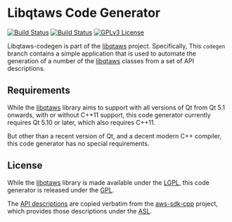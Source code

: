 # Libqtaws Code Generator
[![Build Status](https://img.shields.io/travis/pcolby/libqtaws/codegen.svg "Linux (Travis CI)")](https://travis-ci.org/pcolby/libqtaws)
[![Build Status](https://img.shields.io/appveyor/ci/pcolby/libqtaws/codegen.svg "Windows (AppVeyor)")](https://ci.appveyor.com/project/pcolby/libqtaws)
[![GPLv3 License](http://img.shields.io/badge/license-GPLv3-blue.svg)](https://www.gnu.org/licenses/gpl.html)

Libqtaws-codegen is part of the [libqtaws] project.  Specifically, This
`codegen` branch contains a simple application that is used to automate the
generation of a number of the [libqtaws] classes from a set of API descriptions.

## Requirements

While the [libqtaws] library aims to support with all versions of Qt from Qt
5.1 onwards, with or without C++11 support, this code generator currently
requires Qt 5.10 or later, which also requires C++11.

But other than a recent version of Qt, and a decent modern C++ compiler, this
code generator has no special requirements.

## License

While the [libqtaws] library is made available under the [LGPL], this code
generator is released under the [GPL].

The [API descriptions](descriptions) are copied verbatim from the [aws-sdk-cpp](
https://github.com/aws/aws-sdk-cpp/tree/master/code-generation/api-descriptions)
project, which provides those descriptions under the [ASL].

[libqtaws]: https://github.com/pcolby/libqtaws
[ASL]: http://www.apache.org/licenses/LICENSE-2.0 "Apache License"
[LGPL]:https://www.gnu.org/licenses/lgpl.html "GNU Lesser General Public License"
[GPL]: https://www.gnu.org/licenses/gpl.html "GNU General Public License"
